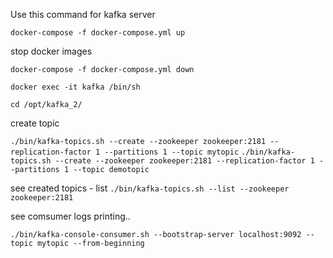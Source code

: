 
Use this command for kafka server

```docker-compose -f docker-compose.yml up```

stop docker images

```docker-compose -f docker-compose.yml down```

```docker exec -it kafka /bin/sh```

```cd /opt/kafka_2/```

create topic

```./bin/kafka-topics.sh --create --zookeeper zookeeper:2181 --replication-factor 1 --partitions 1 --topic mytopic```
```./bin/kafka-topics.sh --create --zookeeper zookeeper:2181 --replication-factor 1 --partitions 1 --topic demotopic```

see created topics - list
```./bin/kafka-topics.sh --list --zookeeper zookeeper:2181```

see comsumer logs printing..
```
./bin/kafka-console-consumer.sh --bootstrap-server localhost:9092 --topic mytopic --from-beginning